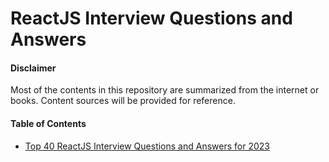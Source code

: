 # ReactJS Interview Questions and Answers

#### Disclaimer

Most of the contents in this repository are summarized from the internet or books.
Content sources will be provided for reference.

#### Table of Contents

- [Top 40 ReactJS Interview Questions and Answers for 2023]()
